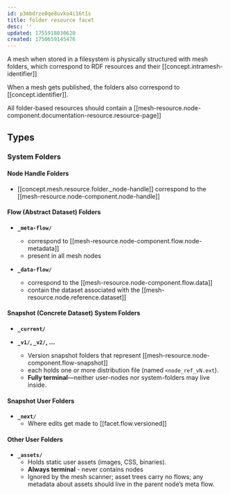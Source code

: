```yaml
---
id: p3mbdrze0qe8uvko4i16t1s
title: folder resource facet
desc: ''
updated: 1755918030620
created: 1750659145476
---
```


A mesh when stored in a filesystem is physically structured with mesh folders, which correspond to RDF resources and their [[concept.intramesh-identifier]]
  
When a mesh gets published, the folders also correspond to [[concept.identifier]]. 

All folder-based resources should contain a [[mesh-resource.node-component.documentation-resource.resource-page]]


## Types

### System Folders

#### Node Handle Folders

- [[concept.mesh.resource.folder._node-handle]] correspond to the [[mesh-resource.node-component.node-handle]]

#### Flow (Abstract Dataset) Folders

- **`_meta-flow/`**
  - correspond to [[mesh-resource.node-component.flow.node-metadata]]
  - present in all mesh nodes
  
- **`_data-flow/`**

  - correspond to the [[mesh-resource.node-component.flow.data]]
  - contain the dataset associated with the [[mesh-resource.node.reference.dataset]]

#### Snapshot (Concrete Dataset) System Folders

- **`_current/`**

- **`_v1/`, `_v2/`, …**

  - Version snapshot folders that represent [[mesh-resource.node-component.flow-snapshot]]
  - each holds one or more distribution file (named `<node_ref_vN.ext`).
  - **Fully terminal**—neither user-nodes nor system-folders may live inside.

#### Snapshot User Folders

- **`_next/`**
  - Where edits get made to [[facet.flow.versioned]]


#### Other User Folders

- **`_assets/`**
  - Holds static user assets (images, CSS, binaries).
  - **Always terminal** - never contains nodes
  - Ignored by the mesh scanner; asset trees carry no flows; any metadata about assets should live in the parent node’s meta flow.

